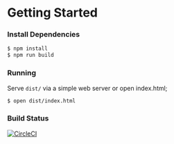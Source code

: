 # Getting Started

### Install Dependencies
```sh
$ npm install
$ npm run build
```

### Running
Serve `dist/` via a simple web server or open index.html;
```sh
$ open dist/index.html
```

### Build Status
[![CircleCI](https://circleci.com/gh/sphvn/upgraded-parakeet.svg?style=svg)](https://circleci.com/gh/sphvn/upgraded-parakeet)
